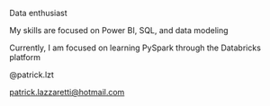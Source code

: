 Data enthusiast

My skills are focused on Power BI, SQL, and data modeling

Currently, I am focused on learning PySpark through the Databricks platform

@patrick.lzt

patrick.lazzaretti@hotmail.com

